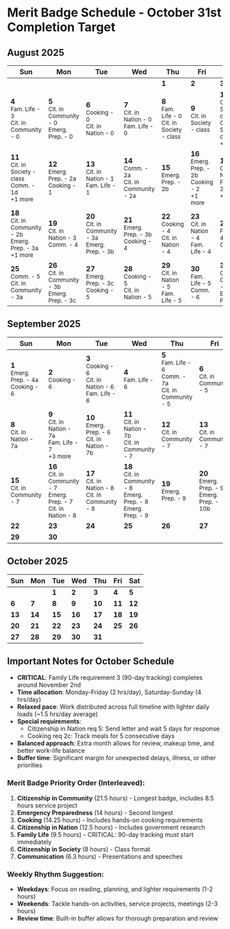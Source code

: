 # Merit Badge Schedule - October 31st Completion Target

## August 2025

| Sun | Mon | Tue | Wed | Thu | Fri | Sat |
|-----|-----|-----|-----|-----|-----|-----|
|       |       |       |       | **1** | **2** | **3** |
| **4**<br><small>Fam. Life - 3</small><br><small>Cit. in Community - 0</small> | **5**<br><small>Cit. in Community - 0</small><br><small>Emerg. Prep. - 0</small> | **6**<br><small>Cooking - 0</small><br><small>Cit. in Nation - 0</small> | **7**<br><small>Cit. in Nation - 0</small><br><small>Fam. Life - 0</small> | **8**<br><small>Fam. Life - 0</small><br><small>Cit. in Society - class</small> | **9**<br><small>Cit. in Society - class</small> | **10**<br><small>Cit. in Society - class</small><br><small>Cit. in Society - class</small><br><small>+1 more</small> |
| **11**<br><small>Cit. in Society - class</small><br><small>Comm. - 1d</small><br><small>+1 more</small> | **12**<br><small>Emerg. Prep. - 2a</small><br><small>Cooking - 1</small> | **13**<br><small>Cit. in Nation - 1</small><br><small>Fam. Life - 1</small> | **14**<br><small>Comm. - 2a</small><br><small>Cit. in Community - 2a</small> | **15**<br><small>Emerg. Prep. - 2b</small> | **16**<br><small>Emerg. Prep. - 2b</small><br><small>Cooking - 2</small><br><small>+1 more</small> | **17**<br><small>Cit. in Nation - 2</small><br><small>Fam. Life - 2</small><br><small>+1 more</small> |
| **18**<br><small>Cit. in Community - 2b</small><br><small>Emerg. Prep. - 3a</small><br><small>+1 more</small> | **19**<br><small>Cit. in Nation - 3</small><br><small>Comm. - 4</small> | **20**<br><small>Cit. in Community - 3a</small><br><small>Emerg. Prep. - 3b</small> | **21**<br><small>Emerg. Prep. - 3b</small><br><small>Cooking - 4</small> | **22**<br><small>Cooking - 4</small><br><small>Cit. in Nation - 4</small> | **23**<br><small>Cit. in Nation - 4</small><br><small>Fam. Life - 4</small> | **24**<br><small>Fam. Life - 4</small><br><small>Comm. - 5</small> |
| **25**<br><small>Comm. - 5</small><br><small>Cit. in Community - 3a</small> | **26**<br><small>Cit. in Community - 3b</small><br><small>Emerg. Prep. - 3c</small> | **27**<br><small>Emerg. Prep. - 3c</small><br><small>Cooking - 5</small> | **28**<br><small>Cooking - 5</small><br><small>Cit. in Nation - 5</small> | **29**<br><small>Cit. in Nation - 5</small><br><small>Fam. Life - 5</small> | **30**<br><small>Fam. Life - 5</small><br><small>Comm. - 6</small> | **31**<br><small>Cit. in Community - 4</small><br><small>Emerg. Prep. - 4a</small> |

## September 2025

| Sun | Mon | Tue | Wed | Thu | Fri | Sat |
|-----|-----|-----|-----|-----|-----|-----|
| **1**<br><small>Emerg. Prep. - 4a</small><br><small>Cooking - 6</small> | **2**<br><small>Cooking - 6</small> | **3**<br><small>Cooking - 6</small><br><small>Cit. in Nation - 6</small><br><small>Fam. Life - 6</small> | **4**<br><small>Fam. Life - 6</small> | **5**<br><small>Fam. Life - 6</small><br><small>Comm. - 7a</small><br><small>Cit. in Community - 5</small> | **6**<br><small>Cit. in Community - 5</small> | **7**<br><small>Cit. in Community - 5</small><br><small>Emerg. Prep. - 5</small><br><small>+2 more</small> |
| **8**<br><small>Cit. in Nation - 7a</small> | **9**<br><small>Cit. in Nation - 7a</small><br><small>Fam. Life - 7</small><br><small>+3 more</small> | **10**<br><small>Emerg. Prep. - 6</small><br><small>Cit. in Nation - 7b</small> | **11**<br><small>Cit. in Nation - 7b</small><br><small>Cit. in Community - 7</small> | **12**<br><small>Cit. in Community - 7</small> | **13**<br><small>Cit. in Community - 7</small> | **14**<br><small>Cit. in Community - 7</small> |
| **15**<br><small>Cit. in Community - 7</small> | **16**<br><small>Cit. in Community - 7</small><br><small>Emerg. Prep. - 7</small><br><small>Cit. in Nation - 8</small> | **17**<br><small>Cit. in Nation - 8</small><br><small>Cit. in Community - 8</small> | **18**<br><small>Cit. in Community - 8</small><br><small>Emerg. Prep. - 8</small><br><small>Emerg. Prep. - 9</small> | **19**<br><small>Emerg. Prep. - 9</small> | **20**<br><small>Emerg. Prep. - 9</small><br><small>Emerg. Prep. - 10b</small> | **21** |
| **22** | **23** | **24** | **25** | **26** | **27** | **28** |
| **29** | **30** |       |       |       |       |       |

## October 2025

| Sun | Mon | Tue | Wed | Thu | Fri | Sat |
|-----|-----|-----|-----|-----|-----|-----|
|       |       | **1** | **2** | **3** | **4** | **5** |
| **6** | **7** | **8** | **9** | **10** | **11** | **12** |
| **13** | **14** | **15** | **16** | **17** | **18** | **19** |
| **20** | **21** | **22** | **23** | **24** | **25** | **26** |
| **27** | **28** | **29** | **30** | **31** |       |       |

## Important Notes for October Schedule

- **CRITICAL**: Family Life requirement 3 (90-day tracking) completes around November 2nd
- **Time allocation**: Monday-Friday (2 hrs/day), Saturday-Sunday (4 hrs/day)
- **Relaxed pace**: Work distributed across full timeline with lighter daily loads (~1.5 hrs/day average)
- **Special requirements**:
  - Citizenship in Nation req 5: Send letter and wait 5 days for response  
  - Cooking req 2c: Track meals for 5 consecutive days
- **Balanced approach**: Extra month allows for review, makeup time, and better work-life balance
- **Buffer time**: Significant margin for unexpected delays, illness, or other priorities

### Merit Badge Priority Order (Interleaved):
1. **Citizenship in Community** (21.5 hours) - Longest badge, includes 8.5 hours service project
2. **Emergency Preparedness** (14 hours) - Second longest
3. **Cooking** (14.25 hours) - Includes hands-on cooking requirements  
4. **Citizenship in Nation** (12.5 hours) - Includes government research
5. **Family Life** (9.5 hours) - CRITICAL: 90-day tracking must start immediately
6. **Citizenship in Society** (8 hours) - Class format
7. **Communication** (6.3 hours) - Presentations and speeches

### Weekly Rhythm Suggestion:
- **Weekdays**: Focus on reading, planning, and lighter requirements (1-2 hours)
- **Weekends**: Tackle hands-on activities, service projects, meetings (2-3 hours)
- **Review time**: Built-in buffer allows for thorough preparation and review

